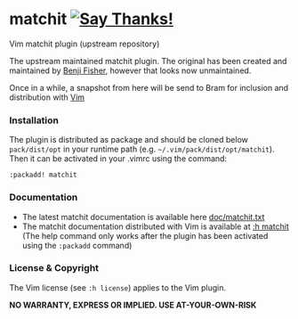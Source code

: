 # matchit [![Say Thanks!](https://img.shields.io/badge/Say%20Thanks-!-1EAEDB.svg)](https://saythanks.io/to/chrisbra)
Vim matchit plugin (upstream repository)

The upstream maintained matchit plugin. The original has been created and
maintained by [Benji Fisher](https://github.com/benjifisher/matchit.zip),
however that looks now unmaintained.

Once in a while, a snapshot from here will be send to Bram for inclusion and
distribution with [Vim][1]

### Installation
The plugin is distributed as package and should be cloned below `pack/dist/opt`
in your runtime path (e.g. `~/.vim/pack/dist/opt/matchit`). Then it can be
activated in your .vimrc using the command:

    :packadd! matchit

### Documentation

- The latest matchit documentation is available here
  [doc/matchit.txt](https://github.com/chrisbra/matchit/blob/master/doc/matchit.txt)
- The matchit documentation distributed with Vim is available at
  [:h matchit](https://github.com/vim/vim/blob/master/runtime/pack/dist/opt/matchit/doc/matchit.txt)
  (The help command only works after the plugin has been activated using the `:packadd` command)

### License & Copyright

The Vim license (see `:h license`) applies to the Vim plugin.

__NO WARRANTY, EXPRESS OR IMPLIED.  USE AT-YOUR-OWN-RISK__

[1]: https://www.github.com/vim/vim
